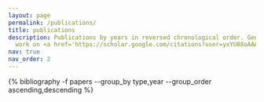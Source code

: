 ```yaml
---
layout: page
permalink: /publications/
title: publications
description: Publications by years in reversed chronological order. Generated by jekyll-scholar. See my latest
  work on <a href='https://scholar.google.com/citations?user=yxYU88oAAAAJ'><u>google scholar</u></a> page.
nav: true
nav_order: 2
---
```


<!-- _pages/publications.md -->
<div class="publications">

{% bibliography -f papers --group_by type,year --group_order ascending,descending %}

</div>

